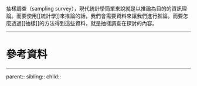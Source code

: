 抽樣調查（sampling survey），現代統計學簡單來說就是以推論為目的的資訊理論。而要使用[[統計學]]來推論的話，我們會需要資料來讓我們進行推論。而要怎麼透過[[抽樣]]的方法得到這些資料，就是抽樣調查在探討的內容。

- - -
# 參考資料

- - -
parent::
sibling::
child::